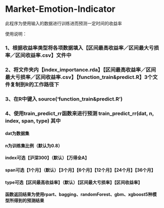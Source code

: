 # Market-Emotion-Indicator






此程序为使用输入的数据进行训练进而预测一定时间的收益率

使用说明：

### 1、根据收益率类型将各项数据填入【区间最高收益率／区间最大亏损率／区间收益率.csv】文件中
### 2、将文件夹内【index_importance.rda】【区间最高收益率／区间最大亏损率／区间收益率.csv】【function_train&predict.R】3个文件复制到R的工作路径下
### 3、在R中键入 source(‘function_train&predict.R’)   
### 4、使用train_predict_rr函数来进行预测 train_predict_rr(dat, n, index, span, type) 其中
#### dat为数据集
#### n为训练集比例（默认为0.8）
#### index可选【沪深300】（默认）【万得全A】
#### span可选【1个月】（默认）【3个月】【6个月】【12个月】【24个月】【36个月】
#### type可选【区间最高收益率】（默认）【区间最大亏损率】【区间收益率】
#### 函数返回结果为使用rpart、bagging、randomForest、gbm、xgboost5种模型所得到的预测结果


